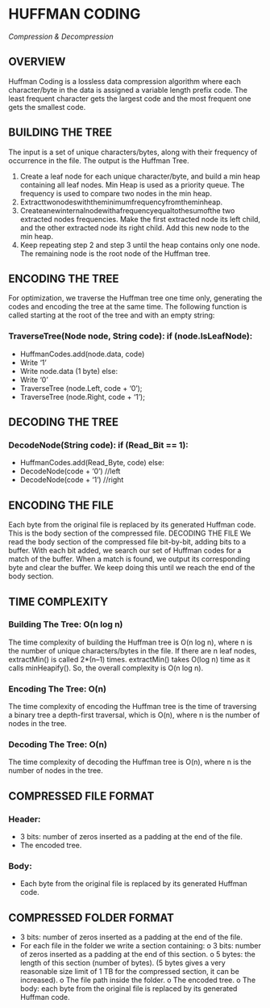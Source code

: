 # **HUFFMAN CODING**
*Compression & Decompression*

## OVERVIEW

Huffman Coding is a lossless data compression algorithm where each character/byte in the data is assigned a variable length prefix code. The least frequent character gets the largest code and the most frequent one gets the smallest code.

## BUILDING THE TREE

The input is a set of unique characters/bytes, along with their frequency of occurrence in the file. The output is the Huffman Tree.
1. Create a leaf node for each unique character/byte, and build a min heap containing all leaf nodes.
Min Heap is used as a priority queue. The frequency is used to compare two nodes in the min heap.
2. Extracttwonodeswiththeminimumfrequencyfromtheminheap.
3. Createanewinternalnodewithafrequencyequaltothesumofthe two extracted nodes frequencies. Make the first extracted node its left child, and the other extracted node its right child. Add this new node to the min heap.
4. Keep repeating step 2 and step 3 until the heap contains only one node. The remaining node is the root node of the Huffman tree.
   
## ENCODING THE TREE

For optimization, we traverse the Huffman tree one time only, generating the codes and encoding the tree at the same time. The following function is called starting at the root of the tree and with an empty string:

### TraverseTree(Node node, String code): if (node.IsLeafNode):
- HuffmanCodes.add(node.data, code)
- Write ‘1’
- Write node.data (1 byte)
else:
- Write ‘0’
- TraverseTree (node.Left, code + ‘0’);
- TraverseTree (node.Right, code + ‘1’);

## DECODING THE TREE

### DecodeNode(String code): if (Read_Bit == 1):
- HuffmanCodes.add(Read_Byte, code) else:
- DecodeNode(code + ‘0’) //left
- DecodeNode(code + ‘1’) //right
  
## ENCODING THE FILE

Each byte from the original file is replaced by its generated Huffman code. This is the body section of the compressed file.
DECODING THE FILE
We read the body section of the compressed file bit-by-bit, adding bits to a buffer. With each bit added, we search our set of Huffman codes for a match of the buffer. When a match is found, we output its corresponding byte and clear the buffer. We keep doing this until we reach the end of the body section.

## TIME COMPLEXITY

### Building The Tree: O(n log n)

The time complexity of building the Huffman tree is O(n log n), where n is the number of unique characters/bytes in the file. If there are n leaf nodes, extractMin() is called 2*(n–1) times. extractMin() takes O(log n) time as it calls minHeapify(). So, the overall complexity is O(n log n).

### Encoding The Tree: O(n)

The time complexity of encoding the Huffman tree is the time of traversing a binary tree a depth-first traversal, which is O(n), where n is the number of nodes in the tree.

### Decoding The Tree: O(n)

The time complexity of decoding the Huffman tree is O(n), where n is the number of nodes in the tree.
   
## COMPRESSED FILE FORMAT

### Header:
- 3 bits: number of zeros inserted as a padding at the end of the file.
- The encoded tree.

### Body:
- Each byte from the original file is replaced by its generated Huffman code.

## COMPRESSED FOLDER FORMAT

- 3 bits: number of zeros inserted as a padding at the end of the file.
- For each file in the folder we write a section containing:
o 3 bits: number of zeros inserted as a padding at the end of this section.
o 5 bytes: the length of this section (number of bytes).
(5 bytes gives a very reasonable size limit of 1 TB for the compressed section, it can be increased).
o The file path inside the folder.
o The encoded tree.
o The body: each byte from the original file is replaced by its
generated Huffman code.

